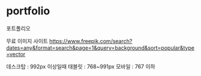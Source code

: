 # portfolio
포트폴리오

무료 이미지 사이트 https://www.freepik.com/search?dates=any&format=search&page=1&query=background&sort=popular&type=vector

데스크탑 : 992px 이상일때
태블릿 : 768~991px 
모바일 : 767 이하
